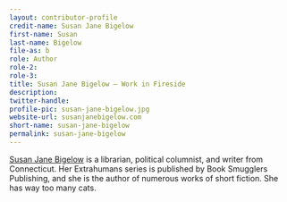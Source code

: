 ```yaml
---
layout: contributor-profile
credit-name: Susan Jane Bigelow
first-name: Susan
last-name: Bigelow
file-as: b
role: Author
role-2:
role-3:
title: Susan Jane Bigelow — Work in Fireside
description:
twitter-handle:
profile-pic: susan-jane-bigelow.jpg
website-url: susanjanebigelow.com
short-name: susan-jane-bigelow
permalink: susan-jane-bigelow
---
```

[Susan Jane Bigelow](https://susanjanebigelow.com) is a librarian, political columnist, and writer from Connecticut. Her Extrahumans series is published by Book Smugglers Publishing, and she is the author of numerous works of short fiction. She has way too many cats.
